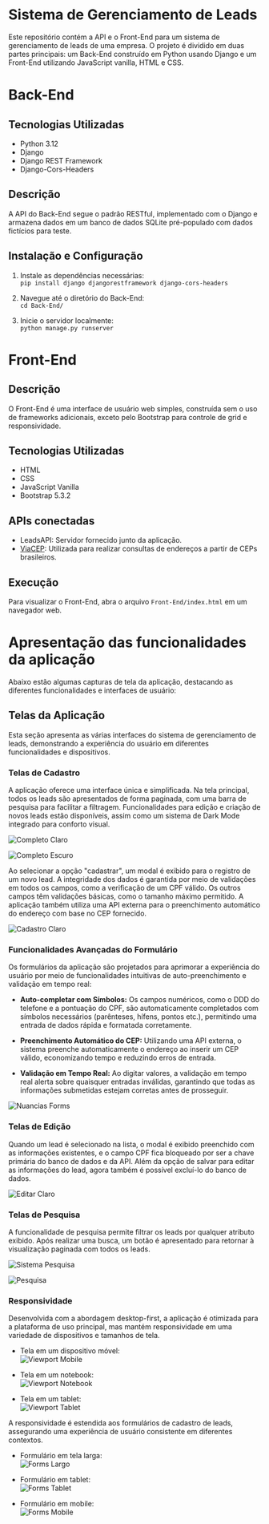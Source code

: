 # Sistema de Gerenciamento de Leads
Este repositório contém a API e o Front-End para um sistema de gerenciamento de leads de uma empresa. O projeto é dividido em duas partes principais: um Back-End construído em Python usando Django e um Front-End utilizando JavaScript vanilla, HTML e CSS.

# Back-End
## Tecnologias Utilizadas
* Python 3.12
* Django
* Django REST Framework
* Django-Cors-Headers

## Descrição
A API do Back-End segue o padrão RESTful, implementado com o Django e armazena dados em um banco de dados SQLite pré-populado com dados fictícios para teste.

## Instalação e Configuração
1. Instale as dependências necessárias:  
```pip install django djangorestframework django-cors-headers```

2. Navegue até o diretório do Back-End:  
```cd Back-End/```

3. Inicie o servidor localmente:  
```python manage.py runserver```

# Front-End

## Descrição
O Front-End é uma interface de usuário web simples, construída sem o uso de frameworks adicionais, exceto pelo Bootstrap para controle de grid e responsividade.

## Tecnologias Utilizadas
* HTML
* CSS
* JavaScript Vanilla
* Bootstrap 5.3.2

## APIs conectadas
- LeadsAPI: Servidor fornecido junto da aplicação.
- [ViaCEP](https://viacep.com.br): Utilizada para realizar consultas de endereços a partir de CEPs brasileiros.

## Execução
Para visualizar o Front-End, abra o arquivo `Front-End/index.html` em um navegador web.

# Apresentação das funcionalidades da aplicação
Abaixo estão algumas capturas de tela da aplicação, destacando as diferentes funcionalidades e interfaces de usuário:

## Telas da Aplicação

Esta seção apresenta as várias interfaces do sistema de gerenciamento de leads, demonstrando a experiência do usuário em diferentes funcionalidades e dispositivos.

### Telas de Cadastro

A aplicação oferece uma interface única e simplificada. Na tela principal, todos os leads são apresentados de forma paginada, com uma barra de pesquisa para facilitar a filtragem. Funcionalidades para edição e criação de novos leads estão disponíveis, assim como um sistema de Dark Mode integrado para conforto visual.

![Completo Claro](Prints/completo_claro.png)

![Completo Escuro](Prints/completo_escuro.png)

Ao selecionar a opção "cadastrar", um modal é exibido para o registro de um novo lead. A integridade dos dados é garantida por meio de validações em todos os campos, como a verificação de um CPF válido. Os outros campos têm validações básicas, como o tamanho máximo permitido. A aplicação também utiliza uma API externa para o preenchimento automático do endereço com base no CEP fornecido.

![Cadastro Claro](Prints/cadastro_claro.png)

### Funcionalidades Avançadas do Formulário

Os formulários da aplicação são projetados para aprimorar a experiência do usuário por meio de funcionalidades intuitivas de auto-preenchimento e validação em tempo real:

- **Auto-completar com Símbolos:** Os campos numéricos, como o DDD do telefone e a pontuação do CPF, são automaticamente completados com símbolos necessários (parênteses, hífens, pontos etc.), permitindo uma entrada de dados rápida e formatada corretamente.

- **Preenchimento Automático do CEP:** Utilizando uma API externa, o sistema preenche automaticamente o endereço ao inserir um CEP válido, economizando tempo e reduzindo erros de entrada.

- **Validação em Tempo Real:** Ao digitar valores, a validação em tempo real alerta sobre quaisquer entradas inválidas, garantindo que todas as informações submetidas estejam corretas antes de prosseguir.

![Nuancias Forms](Prints/nuancias_forms.png)


### Telas de Edição

Quando um lead é selecionado na lista, o modal é exibido preenchido com as informações existentes, e o campo CPF fica bloqueado por ser a chave primária do banco de dados e da API. Além da opção de salvar para editar as informações do lead, agora também é possível excluí-lo do banco de dados.

![Editar Claro](Prints/editar_claro.png)

### Telas de Pesquisa

A funcionalidade de pesquisa permite filtrar os leads por qualquer atributo exibido. Após realizar uma busca, um botão é apresentado para retornar à visualização paginada com todos os leads.

![Sistema Pesquisa](Prints/sistema_pesquisa.png)

![Pesquisa](Prints/pesquisa.png)

### Responsividade

Desenvolvida com a abordagem desktop-first, a aplicação é otimizada para a plataforma de uso principal, mas mantém responsividade em uma variedade de dispositivos e tamanhos de tela.

- Tela em um dispositivo móvel:  
![Viewport Mobile](Prints/viewport_mobile.png)

- Tela em um notebook:  
![Viewport Notebook](Prints/viewport_notebook.png)

- Tela em um tablet:  
![Viewport Tablet](Prints/viewport_tablet.png)

A responsividade é estendida aos formulários de cadastro de leads, assegurando uma experiência de usuário consistente em diferentes contextos.

- Formulário em tela larga:  
![Forms Largo](Prints/forms_largo.png)

- Formulário em tablet:  
![Forms Tablet](Prints/forms_tablet.png)

- Formulário em mobile:  
![Forms Mobile](Prints/forms_mobile.png)

